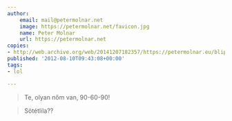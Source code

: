 ```yaml
---
author:
    email: mail@petermolnar.net
    image: https://petermolnar.net/favicon.jpg
    name: Peter Molnar
    url: https://petermolnar.net
copies:
- http://web.archive.org/web/20141207182357/https://petermolnar.eu/blips/sotetlila/
published: '2012-08-10T09:43:08+00:00'
tags:
- lol

---
```


> Te, olyan nőm van, 90-60-90!

> Sötétlila??
